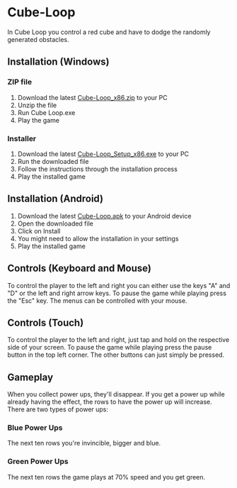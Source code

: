 # Cube-Loop
In Cube Loop you control a red cube and have to dodge the randomly generated obstacles.

## Installation (Windows)
### ZIP file
1. Download the latest [Cube-Loop_x86.zip](https://github.com/RubixDev/Cube-Loop/releases/download/v1.5/Cube-Loop_x86.zip) to your PC
2. Unzip the file
3. Run Cube Loop.exe
4. Play the game

### Installer
1. Download the latest [Cube-Loop_Setup_x86.exe](https://github.com/RubixDev/Cube-Loop/releases/download/v1.5/Cube-Loop_Setup_x86.exe) to your PC
2. Run the downloaded file
3. Follow the instructions through the installation process
4. Play the installed game

## Installation (Android)
1. Download the latest [Cube-Loop.apk](https://github.com/RubixDev/Cube-Loop/releases/download/v1.5/Cube-Loop.apk) to your Android device
2. Open the downloaded file
3. Click on Install
4. You might need to allow the installation in your settings
5. Play the installed game

## Controls (Keyboard and Mouse)
To control the player to the left and right you can either use the keys "A" and "D" or the left and right arrow keys.
To pause the game while playing press the "Esc" key.
The menus can be controlled with your mouse.

## Controls (Touch)
To control the player to the left and right, just tap and hold on the respective side of your screen.
To pause the game while playing press the pause button in the top left corner.
The other buttons can just simply be pressed.

## Gameplay
When you collect power ups, they'll disappear. If you get a power up while already having the effect, the rows to have the power up will increase.
There are two types of power ups:

### Blue Power Ups
The next ten rows you're invincible, bigger and blue.

### Green Power Ups
The next ten rows the game plays at 70% speed and you get green.
